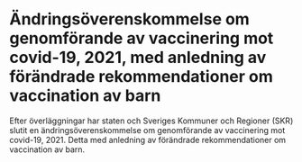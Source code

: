 # Ändringsöverenskommelse om genomförande av vaccinering mot covid-19, 2021, med anledning av förändrade rekommendationer om vaccination av barn

Efter överläggningar har staten och Sveriges Kommuner och Regioner (SKR) slutit en ändringsöverenskommelse om genomförande av vaccinering mot covid\-19, 2021\. Detta med anledning av förändrade rekommendationer om vaccination av barn.
